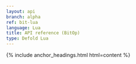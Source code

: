 ```yaml
---
layout: api
branch: alpha
ref: bit-lua
language: Lua
title: API reference (BitOp)
type: Defold Lua
---
```

{% include anchor_headings.html html=content %}